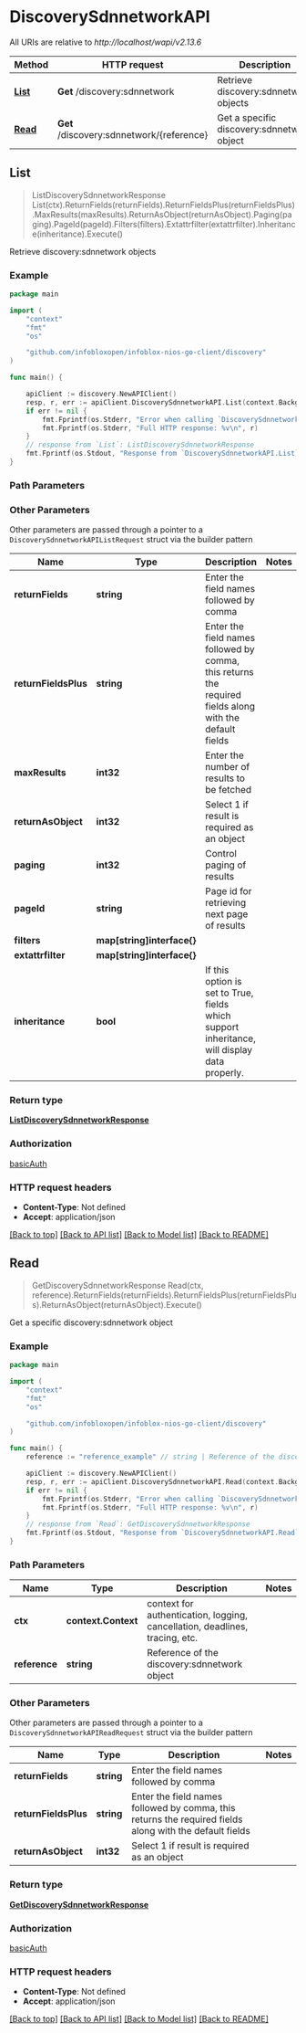 # DiscoverySdnnetworkAPI

All URIs are relative to *http://localhost/wapi/v2.13.6*

Method | HTTP request | Description
------------- | ------------- | -------------
[**List**](DiscoverySdnnetworkAPI.md#List) | **Get** /discovery:sdnnetwork | Retrieve discovery:sdnnetwork objects
[**Read**](DiscoverySdnnetworkAPI.md#Read) | **Get** /discovery:sdnnetwork/{reference} | Get a specific discovery:sdnnetwork object



## List

> ListDiscoverySdnnetworkResponse List(ctx).ReturnFields(returnFields).ReturnFieldsPlus(returnFieldsPlus).MaxResults(maxResults).ReturnAsObject(returnAsObject).Paging(paging).PageId(pageId).Filters(filters).Extattrfilter(extattrfilter).Inheritance(inheritance).Execute()

Retrieve discovery:sdnnetwork objects



### Example

```go
package main

import (
	"context"
	"fmt"
	"os"

	"github.com/infobloxopen/infoblox-nios-go-client/discovery"
)

func main() {

	apiClient := discovery.NewAPIClient()
	resp, r, err := apiClient.DiscoverySdnnetworkAPI.List(context.Background()).Execute()
	if err != nil {
		fmt.Fprintf(os.Stderr, "Error when calling `DiscoverySdnnetworkAPI.List``: %v\n", err)
		fmt.Fprintf(os.Stderr, "Full HTTP response: %v\n", r)
	}
	// response from `List`: ListDiscoverySdnnetworkResponse
	fmt.Fprintf(os.Stdout, "Response from `DiscoverySdnnetworkAPI.List`: %v\n", resp)
}
```

### Path Parameters



### Other Parameters

Other parameters are passed through a pointer to a `DiscoverySdnnetworkAPIListRequest` struct via the builder pattern


Name | Type | Description  | Notes
------------- | ------------- | ------------- | -------------
**returnFields** | **string** | Enter the field names followed by comma | 
**returnFieldsPlus** | **string** | Enter the field names followed by comma, this returns the required fields along with the default fields | 
**maxResults** | **int32** | Enter the number of results to be fetched | 
**returnAsObject** | **int32** | Select 1 if result is required as an object | 
**paging** | **int32** | Control paging of results | 
**pageId** | **string** | Page id for retrieving next page of results | 
**filters** | **map[string]interface{}** |  | 
**extattrfilter** | **map[string]interface{}** |  | 
**inheritance** | **bool** | If this option is set to True, fields which support inheritance, will display data properly. | 

### Return type

[**ListDiscoverySdnnetworkResponse**](ListDiscoverySdnnetworkResponse.md)

### Authorization

[basicAuth](../README.md#basicAuth)

### HTTP request headers

- **Content-Type**: Not defined
- **Accept**: application/json

[[Back to top]](#) [[Back to API list]](../README.md#documentation-for-api-endpoints)
[[Back to Model list]](../README.md#documentation-for-models)
[[Back to README]](../README.md)


## Read

> GetDiscoverySdnnetworkResponse Read(ctx, reference).ReturnFields(returnFields).ReturnFieldsPlus(returnFieldsPlus).ReturnAsObject(returnAsObject).Execute()

Get a specific discovery:sdnnetwork object



### Example

```go
package main

import (
	"context"
	"fmt"
	"os"

	"github.com/infobloxopen/infoblox-nios-go-client/discovery"
)

func main() {
	reference := "reference_example" // string | Reference of the discovery:sdnnetwork object

	apiClient := discovery.NewAPIClient()
	resp, r, err := apiClient.DiscoverySdnnetworkAPI.Read(context.Background(), reference).Execute()
	if err != nil {
		fmt.Fprintf(os.Stderr, "Error when calling `DiscoverySdnnetworkAPI.Read``: %v\n", err)
		fmt.Fprintf(os.Stderr, "Full HTTP response: %v\n", r)
	}
	// response from `Read`: GetDiscoverySdnnetworkResponse
	fmt.Fprintf(os.Stdout, "Response from `DiscoverySdnnetworkAPI.Read`: %v\n", resp)
}
```

### Path Parameters


Name | Type | Description  | Notes
------------- | ------------- | ------------- | -------------
**ctx** | **context.Context** | context for authentication, logging, cancellation, deadlines, tracing, etc.
**reference** | **string** | Reference of the discovery:sdnnetwork object | 

### Other Parameters

Other parameters are passed through a pointer to a `DiscoverySdnnetworkAPIReadRequest` struct via the builder pattern


Name | Type | Description  | Notes
------------- | ------------- | ------------- | -------------
**returnFields** | **string** | Enter the field names followed by comma | 
**returnFieldsPlus** | **string** | Enter the field names followed by comma, this returns the required fields along with the default fields | 
**returnAsObject** | **int32** | Select 1 if result is required as an object | 

### Return type

[**GetDiscoverySdnnetworkResponse**](GetDiscoverySdnnetworkResponse.md)

### Authorization

[basicAuth](../README.md#basicAuth)

### HTTP request headers

- **Content-Type**: Not defined
- **Accept**: application/json

[[Back to top]](#) [[Back to API list]](../README.md#documentation-for-api-endpoints)
[[Back to Model list]](../README.md#documentation-for-models)
[[Back to README]](../README.md)

